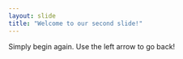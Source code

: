 ```yaml
---
layout: slide
title: "Welcome to our second slide!"
---
```

Simply begin again.
Use the left arrow to go back!
